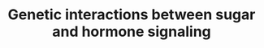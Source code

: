 ---
annotations:
- type: Pathway Ontology
  value: glucose homeostasis pathway
authors:
- AAR&Co
- Khanspers
- Mkutmon
- Eweitz
description: The pathway initiated by GLC activates the AtHXK1/GIN2 complex and can
  also interact with a AtHXK1 independent pathway. The AtHXK1/GIN2 complex functions
  to activate ABA2/ABA3 protein complex, also regulated by stress, to catalyze production
  of abscisic acid, a compound that both directly and indirectly promotes seed development,
  but inhibits germination, cotyledon greening, expansion, shoot development, and
  flowering (plant development). The AtHXK1/GIN2 complex also activates auxin to inhibit
  the plant development processes and represses cytokinin as well as the ethylene
  signaling pathway to stop promotion of plant growth. This pathway is based on figure
  5 from Rolland et al and figure 3 from Ramon et al.
last-edited: 2021-05-19
organisms:
- Arabidopsis thaliana
redirect_from:
- /index.php/Pathway:WP3661
- /instance/WP3661
schema-jsonld:
- '@context': https://schema.org/
  '@id': https://wikipathways.github.io/pathways/WP3661.html
  '@type': Dataset
  creator:
    '@type': Organization
    name: WikiPathways
  description: The pathway initiated by GLC activates the AtHXK1/GIN2 complex and
    can also interact with a AtHXK1 independent pathway. The AtHXK1/GIN2 complex functions
    to activate ABA2/ABA3 protein complex, also regulated by stress, to catalyze production
    of abscisic acid, a compound that both directly and indirectly promotes seed development,
    but inhibits germination, cotyledon greening, expansion, shoot development, and
    flowering (plant development). The AtHXK1/GIN2 complex also activates auxin to
    inhibit the plant development processes and represses cytokinin as well as the
    ethylene signaling pathway to stop promotion of plant growth. This pathway is
    based on figure 5 from Rolland et al and figure 3 from Ramon et al.
  keywords:
  - AAO3
  - Metaboilsm Dependent Pathway
  - Cotyledon Greening and Expansion
  - Cytokinin
  - GIN2 / HXK1
  - Response
  - EIN2
  - ABF2
  - Ethylene
  - ABF4
  - ABI4
  - EIN3
  - ABI5
  - GIN6 / ABI4
  - Abscisic acid
  - ABI1
  - 'Triple '
  - EIN5/7
  - EIN6
  - Germination
  - ETO1
  - MPK3
  - ABF3
  - MPK6
  - ABA1
  - 'Vegetative Stress '
  - Auxin
  - Seed Development
  - ABA3
  - ABI3
  - Flowering
  - Glucose
  - MKK9
  - ETR1
  - GIN4 / CTR1
  - Shoot Development
  - ABI2
  - ABA2
  license: CC0
  name: Genetic interactions between sugar and hormone signaling
seo: CreativeWork
title: Genetic interactions between sugar and hormone signaling
wpid: WP3661
---